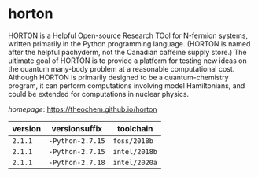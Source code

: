 # horton

HORTON is a Helpful Open-source Research TOol for N-fermion systems, written  primarily in the Python programming language. (HORTON is named after the helpful  pachyderm, not the Canadian caffeine supply store.) The ultimate goal of HORTON  is to provide a platform for testing new ideas on the quantum many-body problem  at a reasonable computational cost. Although HORTON is primarily designed to be  a quantum-chemistry program, it can perform computations involving model  Hamiltonians, and could be extended for computations in nuclear physics.

*homepage*: <https://theochem.github.io/horton>

version | versionsuffix | toolchain
--------|---------------|----------
``2.1.1`` | ``-Python-2.7.15`` | ``foss/2018b``
``2.1.1`` | ``-Python-2.7.15`` | ``intel/2018b``
``2.1.1`` | ``-Python-2.7.18`` | ``intel/2020a``

